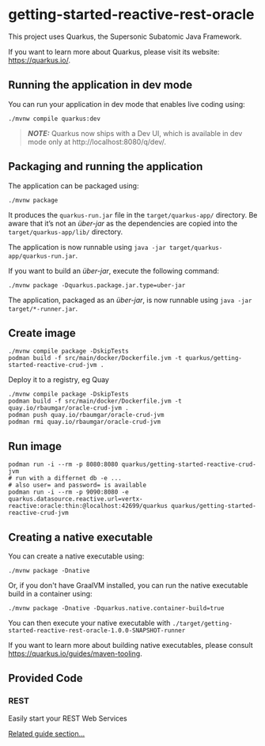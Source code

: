 # getting-started-reactive-rest-oracle

This project uses Quarkus, the Supersonic Subatomic Java Framework.

If you want to learn more about Quarkus, please visit its website: https://quarkus.io/.

## Running the application in dev mode

You can run your application in dev mode that enables live coding using:
```shell script
./mvnw compile quarkus:dev
```

> **_NOTE:_**  Quarkus now ships with a Dev UI, which is available in dev mode only at http://localhost:8080/q/dev/.

## Packaging and running the application

The application can be packaged using:
```shell script
./mvnw package
```
It produces the `quarkus-run.jar` file in the `target/quarkus-app/` directory.
Be aware that it’s not an _über-jar_ as the dependencies are copied into the `target/quarkus-app/lib/` directory.

The application is now runnable using `java -jar target/quarkus-app/quarkus-run.jar`.

If you want to build an _über-jar_, execute the following command:
```shell script
./mvnw package -Dquarkus.package.jar.type=uber-jar
```

The application, packaged as an _über-jar_, is now runnable using `java -jar target/*-runner.jar`.

## Create image

```shell script
./mvnw compile package -DskipTests
podman build -f src/main/docker/Dockerfile.jvm -t quarkus/getting-started-reactive-crud-jvm .
```

Deploy it to a registry, eg Quay
```shell script
./mvnw compile package -DskipTests
podman build -f src/main/docker/Dockerfile.jvm -t quay.io/rbaumgar/oracle-crud-jvm .
podman push quay.io/rbaumgar/oracle-crud-jvm
podman rmi quay.io/rbaumgar/oracle-crud-jvm

```

## Run image

```shell script
podman run -i --rm -p 8080:8080 quarkus/getting-started-reactive-crud-jvm
# run with a differnet db -e ...
# also user= and password= is available
podman run -i --rm -p 9090:8080 -e quarkus.datasource.reactive.url=vertx-reactive:oracle:thin:@localhost:42699/quarkus quarkus/getting-started-reactive-crud-jvm
```

## Creating a native executable

You can create a native executable using: 
```shell script
./mvnw package -Dnative
```

Or, if you don't have GraalVM installed, you can run the native executable build in a container using: 
```shell script
./mvnw package -Dnative -Dquarkus.native.container-build=true
```

You can then execute your native executable with `./target/getting-started-reactive-rest-oracle-1.0.0-SNAPSHOT-runner`

If you want to learn more about building native executables, please consult https://quarkus.io/guides/maven-tooling.

## Provided Code

### REST

Easily start your REST Web Services

[Related guide section...](https://quarkus.io/guides/getting-started-reactive#reactive-jax-rs-resources)
